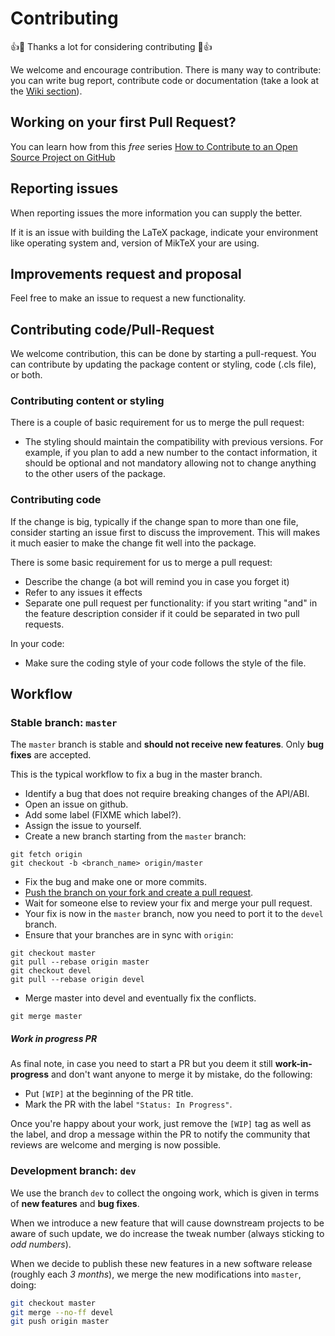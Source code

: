Contributing
============

👍🎉 Thanks a lot for considering contributing 🎉👍

We welcome and encourage contribution. There is many way to contribute: you can
write bug report, contribute code or documentation (take a look at the 
[Wiki section](https://github.com/gsilano/EuropeCV/wiki)).

## Working on your first Pull Request?

You can learn how from this *free* series [How to Contribute to an Open Source Project on GitHub](https://egghead.io/series/how-to-contribute-to-an-open-source-project-on-github)

## Reporting issues

When reporting issues the more information you can supply the better.

If it is an issue with building the LaTeX package, indicate your environment like operating system and,
version of MikTeX your are using.

## Improvements request and proposal

Feel free to make an issue to request a new functionality.

## Contributing code/Pull-Request

We welcome contribution, this can be done by starting a pull-request.
You can contribute by updating the package content or styling, code (.cls file), or both.

### Contributing content or styling

There is a couple of basic requirement for us to merge the pull request:
 - The styling should maintain the compatibility with previous versions. For example, if you plan to 
 add a new number to the contact information, it should be optional and not mandatory allowing not to
 change anything to the other users of the package. 

### Contributing code

If the change is big, typically if the change span to more than one file, consider starting an issue first to discuss the improvement.
This will makes it much easier to make the change fit well into the package.

There is some basic requirement for us to merge a pull request:
 - Describe the change (a bot will remind you in case you forget it)
 - Refer to any issues it effects
 - Separate one pull request per functionality: if you start writing "and" in the feature description consider if it could be 
 separated in two pull requests.

In your code:
 - Make sure the coding style of your code follows the style of the file.
 
## Workflow

### Stable branch: `master`

The `master` branch is stable and **should not receive new features**. Only **bug fixes** are accepted.

This is the typical workflow to fix a bug in the master branch.

* Identify a bug that does not require breaking changes of the API/ABI.
* Open an issue on github.
* Add some label (FIXME which label?).
* Assign the issue to yourself.
* Create a new branch starting from the `master` branch:

```
git fetch origin
git checkout -b <branch_name> origin/master
```

* Fix the bug and make one or more commits.
* [Push the branch on your fork and create a pull request](https://help.github.com/categories/collaborating-on-projects-using-pull-requests/).
* Wait for someone else to review your fix and merge your pull request.
* Your fix is now in the `master` branch, now you need to port it to the `devel`
  branch.
* Ensure that your branches are in sync with `origin`:

```
git checkout master
git pull --rebase origin master
git checkout devel
git pull --rebase origin devel
```

  * Merge master into devel and eventually fix the conflicts.

```
git merge master
```

##### Work in progress PR
As final note, in case you need to start a PR but you deem it still **work-in-progress** and don't want anyone to merge it by mistake, do the following:
- Put `[WIP]` at the beginning of the PR title.
- Mark the PR with the label `"Status: In Progress"`.

Once you're happy about your work, just remove the `[WIP]` tag as well as the label, and drop a message within the PR to notify the community that reviews are welcome and merging is now possible.

### Development branch: `dev`


We use the branch `dev` to collect the ongoing work, which is given in terms of **new features** and **bug fixes**.

When we introduce a new feature that will cause downstream projects to be aware of such update, we do increase the tweak number (always sticking to _odd numbers_).

When we decide to publish these new features in a new software release (roughly each _3 months_), we merge the new modifications into `master`, doing:

```sh
git checkout master
git merge --no-ff devel
git push origin master
```


